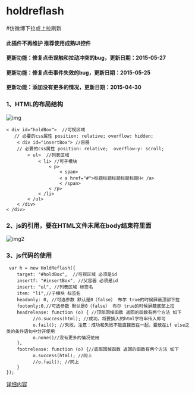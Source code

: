 # holdreflash
#仿微博下拉或上拉刷新

#### 此插件不再维护 推荐使用成熟UI控件
  
#### 更新功能：修复点击误触和拉动冲突的bug，更新日期：2015-05-27
#### 更新功能：修复点击事件失效的bug，更新日期：2015-05-25
#### 更新功能：添加没有更多的情况，更新日期：2015-04-30
### 1、HTML的布局结构<br /> 
![img](https://yuminjustin.github.io/resource/img/uploads/01.jpg "img")<br />
    
    < div id="holdBox">  //可视区域 
       // 必要的css属性 position: relative; overflow: hidden;
        < div id="insertBox"> //容器
        // 必要的css属性 position: relative;  overflow-y: scroll;
            < ul>  //列表区域
                < li> //可子模块
                    < p>
                        < span>
                        < a href="#">标题标题标题标题标题H< /a>
                        < /span>
                    < /p>
                < /li>
            < /ul>
        < /div>
    < /div>
    
### 2、js的引用，要在HTML文件末尾在body结束符里面<br /> 
![img2](https://yuminjustin.github.io/resource/img/uploads/02.jpg "img2") <br /> 
### 3、js代码的使用<br /> 

     var h = new HoldReflash({
        target: "#holdBox",  //可视区域 必须是id
        insertf: "#insertBox", //父容器 必须是id
        insert: "ul", //列表区域 标签名
        item: "li",//子模块 标签名
        headonly: 0, //可选参数 默认是0（false） 布尔 true的时候屏蔽顶部下拉 
        footonly:0,//可选参数 默认是0（false） 布尔 true的时候屏蔽底部上拉
        headrelease: function (o) { //顶部回掉函数 返回的函数有两个方法 如下
              //o.success(html); //成功，将要插入的html字符串传入即可
              o.fail(); //失败，注意：成功和失败不能直接放在一起，要放在if else之类的条件语句中分开使用
              o.none()//没有更多的情况使用
        },
        footrelease: function (o) {//底部回掉函数 返回的函数有两个方法 如下
              o.success(html); //同上
              //o.fail(); //同上
        }
    });
[详细内容](https://yuminjustin.github.io/?/arc/arcid:05/channel:arc)<br />  
